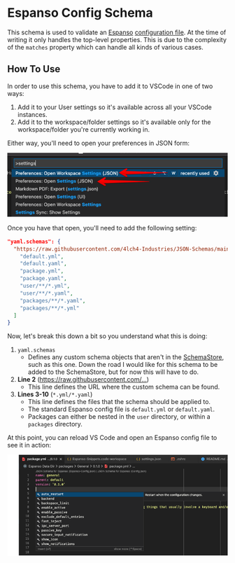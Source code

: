 # Espanso Config Schema

This schema is used to validate an [Espanso][0] [configuration file][1]. At the time of writing it only handles the top-level properties. This is due to the complexity of the `matches` property which can handle all kinds of various cases.

## How To Use

In order to use this schema, you have to add it to VSCode in one of two ways:

1. Add it to your User settings so it's available across all your VSCode instances.
2. Add it to the workspace/folder settings so it's available only for the workspace/folder you're currently working in.

Either way, you'll need to open your preferences in JSON form:

![JSON-Settings](../assets/img/JSON-Settings-Cropped.png)

Once you have that open, you'll need to add the following setting:

```json
"yaml.schemas": {
  "https://raw.githubusercontent.com/4lch4-Industries/JSON-Schemas/main/Espanso/Config.json": [
    "default.yml",
    "default.yaml",
    "package.yml",
    "package.yaml",
    "user/**/*.yml",
    "user/**/*.yaml",
    "packages/**/*.yaml",
    "packages/**/*.yml"
  ]
}
```

Now, let's break this down a bit so you understand what this is doing:

1. `yaml.schemas`
   - Defines any custom schema objects that aren't in the [SchemaStore][2], such as this one. Down the road I would like for this schema to be added to the SchemaStore, but for now this will have to do.
2. **Line 2** (<https://raw.githubusercontent.com/...>)
   - This line defines the URL where the custom schema can be found.
3. **Lines 3-10** (`*.yml/*.yaml`)
   - This line defines the files that the schema should be applied to.
   - The standard Espanso config file is `default.yml` or `default.yaml`.
   - Packages can either be nested in the `user` directory, or within a `packages` directory.

At this point, you can reload VS Code and open an Espanso config file to see it in action:

![Espanso-Config-IntelliSense](../assets/img/Espanso-Config-IntelliSense.png)

[0]: https://espanso.org/
[1]: https://espanso.org/docs/configuration/
[2]: https://www.schemastore.org/json/
